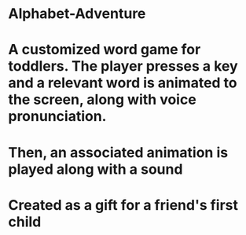 # Alphabet-Adventure
# A customized word game for toddlers. The player presses a key and a relevant word is animated to the screen, along with voice pronunciation. 
# Then, an associated animation is played along with a sound    
# Created as a gift for a friend's first child
